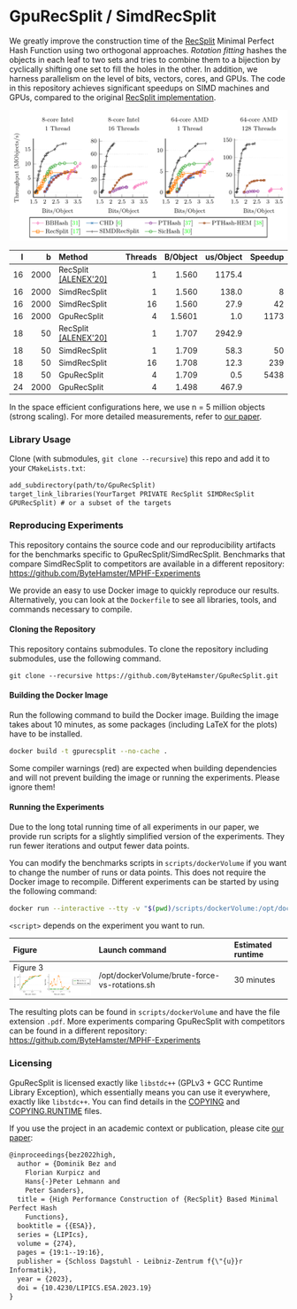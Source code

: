 # GpuRecSplit / SimdRecSplit

We greatly improve the construction time of the [RecSplit](https://arxiv.org/abs/1910.06416) Minimal Perfect Hash Function using two orthogonal approaches.
*Rotation fitting* hashes the objects in each leaf to two sets and tries to combine them to a bijection by cyclically shifting one set to fill the holes in the other.
In addition, we harness parallelism on the level of bits, vectors, cores, and GPUs.
The code in this repository achieves significant speedups on SIMD machines and GPUs, compared
to the original [RecSplit implementation](https://github.com/vigna/sux/blob/master/sux/function/RecSplit.hpp).

<img src="https://raw.githubusercontent.com/ByteHamster/GpuRecSplit/main/plots.png" alt="Plots preview" />

| l | b | Method | Threads | B/Object | us/Object | Speedup |
|---:|---:|:---|---:|---:|---:|---:|
| 16 | 2000 | RecSplit [\[ALENEX'20\]](https://arxiv.org/abs/1910.06416) | 1 | 1.560 | 1175.4 |  |
| 16 | 2000 | SimdRecSplit | 1 | 1.560 | 138.0 | 8 |
| 16 | 2000 | SimdRecSplit | 16 | 1.560 | 27.9 | 42 |
| 16 | 2000 | GpuRecSplit | 4 | 1.5601 | 1.0 | 1173 |
| 18 | 50 | RecSplit [\[ALENEX'20\]](https://arxiv.org/abs/1910.06416) | 1 | 1.707 | 2942.9 |  |
| 18 | 50 | SimdRecSplit | 1 | 1.709 | 58.3 | 50 |
| 18 | 50 | SimdRecSplit | 16 | 1.708 | 12.3 | 239 |
| 18 | 50 | GpuRecSplit | 4 | 1.709 | 0.5 | 5438 |
| 24 | 2000 | GpuRecSplit | 4 | 1.498 | 467.9 |  |

In the space efficient configurations here, we use n = 5 million objects (strong scaling).
For more detailed measurements, refer to [our paper](https://arxiv.org/abs/2212.09562).

### Library Usage

Clone (with submodules, `git clone --recursive`) this repo and add it to your `CMakeLists.txt`:

```
add_subdirectory(path/to/GpuRecSplit)
target_link_libraries(YourTarget PRIVATE RecSplit SIMDRecSplit GPURecSplit) # or a subset of the targets
```

### Reproducing Experiments

This repository contains the source code and our reproducibility artifacts for the benchmarks specific to GpuRecSplit/SimdRecSplit.
Benchmarks that compare SimdRecSplit to competitors are available in a different repository: https://github.com/ByteHamster/MPHF-Experiments

We provide an easy to use Docker image to quickly reproduce our results.
Alternatively, you can look at the `Dockerfile` to see all libraries, tools, and commands necessary to compile.

#### Cloning the Repository

This repository contains submodules.
To clone the repository including submodules, use the following command.

```
git clone --recursive https://github.com/ByteHamster/GpuRecSplit.git
```

#### Building the Docker Image

Run the following command to build the Docker image.
Building the image takes about 10 minutes, as some packages (including LaTeX for the plots) have to be installed.

```bash
docker build -t gpurecsplit --no-cache .
```

Some compiler warnings (red) are expected when building dependencies and will not prevent building the image or running the experiments.
Please ignore them!

#### Running the Experiments
Due to the long total running time of all experiments in our paper, we provide run scripts for a slightly simplified version of the experiments.
They run fewer iterations and output fewer data points.

You can modify the benchmarks scripts in `scripts/dockerVolume` if you want to change the number of runs or data points.
This does not require the Docker image to recompile.
Different experiments can be started by using the following command:

```bash
docker run --interactive --tty -v "$(pwd)/scripts/dockerVolume:/opt/dockerVolume" gpurecsplit /opt/dockerVolume/<script>.sh
```

`<script>` depends on the experiment you want to run.

| Figure                                                               | Launch command                                | Estimated runtime  |
| :------------------------------------------------------------------- | :-------------------------------------------- | :----------------- |
| Figure 3 <br /><img src="preview-gpurecsplit-figure-3.png" width="300"/> | /opt/dockerVolume/brute-force-vs-rotations.sh | 30 minutes         |

The resulting plots can be found in `scripts/dockerVolume` and have the file extension `.pdf`.
More experiments comparing GpuRecSplit with competitors can be found in a different repository: https://github.com/ByteHamster/MPHF-Experiments

### Licensing
GpuRecSplit is licensed exactly like `libstdc++` (GPLv3 + GCC Runtime Library Exception), which essentially means you can use it everywhere, exactly like `libstdc++`.
You can find details in the [COPYING](/COPYING) and [COPYING.RUNTIME](/COPYING.RUNTIME) files.

If you use the project in an academic context or publication, please cite [our paper](https://arxiv.org/abs/2212.09562):

```
@inproceedings{bez2022high,
  author = {Dominik Bez and
    Florian Kurpicz and
    Hans{-}Peter Lehmann and
    Peter Sanders},
  title = {High Performance Construction of {RecSplit} Based Minimal Perfect Hash
    Functions},
  booktitle = {{ESA}},
  series = {LIPIcs},
  volume = {274},
  pages = {19:1--19:16},
  publisher = {Schloss Dagstuhl - Leibniz-Zentrum f{\"{u}}r Informatik},
  year = {2023},
  doi = {10.4230/LIPICS.ESA.2023.19}
}
```
